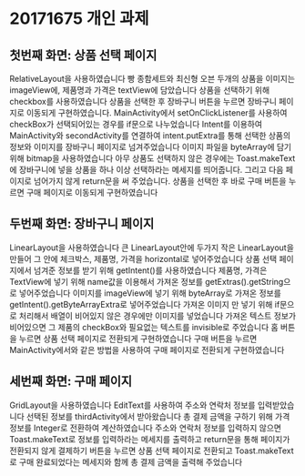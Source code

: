 # 20171675 개인 과제 
## 첫번째 화면: 상품 선택 페이지
RelativeLayout을 사용하였습니다
빵 종함세트와 최신형 오븐 두개의 상품을 이미지는 imageView에, 제품명과 가격은 textView에 담았습니다
상품을 선택하기 위해 checkbox를 사용하였습니다
상품을 선택한 후 장바구니 버튼을 누르면 장바구니 페이지로 이동되게 구현하였습니다.
MainActivity에서 setOnClickListener를 사용하여 checkBox가 선택되어있는 경우를 if문으로 나누었습니다
Intent를 이용하여 MainActivity와 secondActivity를 연결하여 intent.putExtra를 통해 선택한 상품의 정보와 이미지를 장바구니 페이지로 넘겨주었습니다
이미지 파일을 byteArray에 담기 위해 bitmap을 사용하였습니다
아무 상품도 선택하지 않은 경우에는 Toast.makeText에 장바구니에 넣을 상품을 하나 이상 선택하라는 메세지를 띄어줍니다. 그리고 다음 페이지로 넘어가지 않게 return문을 써 주었습니다.
상품을 선택한 후 바로 구매 버튼을 누르면 구매 페이지로 이동되게 구현하였습니다

## 두번째 화면: 장바구니 페이지
LinearLayout을 사용하였습니다
큰 LinearLayout안에 두가지 작은 LinearLayout을 만들어 그 안에 체크박스, 제품명, 가격을 horizontal로 넣어주었습니다
상품 선택 페이지에서 넘겨준 정보를 받기 위해 getIntent()를 사용하였습니다
제품명, 가격은 TextView에 넣기 위해 name값을 이용해서 가져온 정보를 getExtras().getString으로 넣어주었습니다
이미지를 imageView에 넣기 위해 byteArray로 가져온 정보를 getIntent().getByteArrayExtra로 넣어주었습니다
가져온 이미지 만 넣기 위해 if문으로 처리해서 배열이 비어있지 않은 경우에만 이미지를 넣었습니다 
가져온 텍스트 정보가 비어있으면 그 제품의 checkBox와 필요없는 텍스트를 invisible로 주었습니다
홈 버튼을 누르면 상품 선택 페이지로 전환되게 구현하였습니다
구매 버튼을 누르면 MainActivity에서와 같은 방법을 사용하여 구매 페이지로 전환되게 구현하였습니다

## 세번째 화면: 구매 페이지
GridLayout을 사용하였습니다
EditText를 사용하여 주소와 연락처 정보를 입력받았습니다
선택된 정보를 thirdActivity에서 받아왔습니다
총 결제 금액을 구하기 위해 가격 정보를 Integer로 전환하여 계산하였습니다
주소와 연락처 정보를 입력하지 않으면 Toast.makeText로 정보를 입력하라는 메세지를 출력하고 return문을 통해 페이지가 전환되지 않게 
결제하기 버튼을 누르면 상품 선택 페이지로 전환되고 Toast.makeText로 구매 완료되었다는 메세지와 함께 총 결제 금액을 출력해 주었습니다

